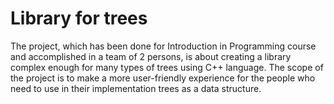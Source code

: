# Library for trees
The project, which has been done for Introduction in Programming course and accomplished in a team of 2 persons, is about creating a library complex enough for many types of trees using C++ language. The scope of the project is to make a more user-friendly experience for the people who need to use in their implementation trees as a data structure.
